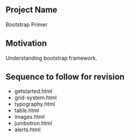 ## Project Name
Bootstrap Primer

## Motivation
Understanding  bootstrap framework.

## Sequence to follow for revision

* getstarted.html
* grid-system.html
* typography.html
* table.html
* images.html
* jumbotron.html
* alerts.html
